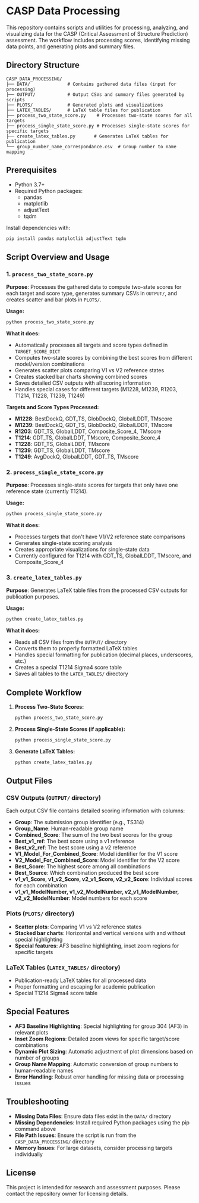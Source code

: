 # CASP Data Processing

This repository contains scripts and utilities for processing, analyzing, and visualizing data for the CASP (Critical Assessment of Structure Prediction) assessment. The workflow includes processing scores, identifying missing data points, and generating plots and summary files.

## Directory Structure

```
CASP_DATA_PROCESSING/
├── DATA/              # Contains gathered data files (input for processing)
├── OUTPUT/            # Output CSVs and summary files generated by scripts
├── PLOTS/             # Generated plots and visualizations
├── LATEX_TABLES/      # LaTeX table files for publication
├── process_two_state_score.py    # Processes two-state scores for all targets
├── process_single_state_score.py # Processes single-state scores for specific targets
├── create_latex_tables.py       # Generates LaTeX tables for publication
└── group_number_name_correspondance.csv  # Group number to name mapping
```

## Prerequisites

- Python 3.7+
- Required Python packages:
  - pandas
  - matplotlib
  - adjustText
  - tqdm

Install dependencies with:
```bash
pip install pandas matplotlib adjustText tqdm
```

## Script Overview and Usage

### 1. `process_two_state_score.py`
**Purpose**: Processes the gathered data to compute two-state scores for each target and score type, generates summary CSVs in `OUTPUT/`, and creates scatter and bar plots in `PLOTS/`.

**Usage:**
```bash
python process_two_state_score.py
```

**What it does:**
- Automatically processes all targets and score types defined in `TARGET_SCORE_DICT`
- Computes two-state scores by combining the best scores from different model/version combinations
- Generates scatter plots comparing V1 vs V2 reference states
- Creates stacked bar charts showing combined scores
- Saves detailed CSV outputs with all scoring information
- Handles special cases for different targets (M1228, M1239, R1203, T1214, T1228, T1239, T1249)

**Targets and Score Types Processed:**
- **M1228**: BestDockQ, GDT_TS, GlobDockQ, GlobalLDDT, TMscore
- **M1239**: BestDockQ, GDT_TS, GlobDockQ, GlobalLDDT, TMscore
- **R1203**: GDT_TS, GlobalLDDT, Composite_Score_4, TMscore
- **T1214**: GDT_TS, GlobalLDDT, TMscore, Composite_Score_4
- **T1228**: GDT_TS, GlobalLDDT, TMscore
- **T1239**: GDT_TS, GlobalLDDT, TMscore
- **T1249**: AvgDockQ, GlobalLDDT, GDT_TS, TMscore

### 2. `process_single_state_score.py`
**Purpose**: Processes single-state scores for targets that only have one reference state (currently T1214).

**Usage:**
```bash
python process_single_state_score.py
```

**What it does:**
- Processes targets that don't have V1/V2 reference state comparisons
- Generates single-state scoring analysis
- Creates appropriate visualizations for single-state data
- Currently configured for T1214 with GDT_TS, GlobalLDDT, TMscore, and Composite_Score_4

### 3. `create_latex_tables.py`
**Purpose**: Generates LaTeX table files from the processed CSV outputs for publication purposes.

**Usage:**
```bash
python create_latex_tables.py
```

**What it does:**
- Reads all CSV files from the `OUTPUT/` directory
- Converts them to properly formatted LaTeX tables
- Handles special formatting for publication (decimal places, underscores, etc.)
- Creates a special T1214 Sigma4 score table
- Saves all tables to the `LATEX_TABLES/` directory

## Complete Workflow

1. **Process Two-State Scores:**
   ```bash
   python process_two_state_score.py
   ```

2. **Process Single-State Scores (if applicable):**
   ```bash
   python process_single_state_score.py
   ```

3. **Generate LaTeX Tables:**
   ```bash
   python create_latex_tables.py
   ```

## Output Files

### CSV Outputs (`OUTPUT/` directory)
Each output CSV file contains detailed scoring information with columns:
- **Group**: The submission group identifier (e.g., TS314)
- **Group_Name**: Human-readable group name
- **Combined_Score**: The sum of the two best scores for the group
- **Best_v1_ref**: The best score using a v1 reference
- **Best_v2_ref**: The best score using a v2 reference
- **V1_Model_For_Combined_Score**: Model identifier for the V1 score
- **V2_Model_For_Combined_Score**: Model identifier for the V2 score
- **Best_Score**: The highest score among all combinations
- **Best_Source**: Which combination produced the best score
- **v1_v1_Score, v1_v2_Score, v2_v1_Score, v2_v2_Score**: Individual scores for each combination
- **v1_v1_ModelNumber, v1_v2_ModelNumber, v2_v1_ModelNumber, v2_v2_ModelNumber**: Model numbers for each score

### Plots (`PLOTS/` directory)
- **Scatter plots**: Comparing V1 vs V2 reference states
- **Stacked bar charts**: Horizontal and vertical versions with and without special highlighting
- **Special features**: AF3 baseline highlighting, inset zoom regions for specific targets

### LaTeX Tables (`LATEX_TABLES/` directory)
- Publication-ready LaTeX tables for all processed data
- Proper formatting and escaping for academic publication
- Special T1214 Sigma4 score table

## Special Features

- **AF3 Baseline Highlighting**: Special highlighting for group 304 (AF3) in relevant plots
- **Inset Zoom Regions**: Detailed zoom views for specific target/score combinations
- **Dynamic Plot Sizing**: Automatic adjustment of plot dimensions based on number of groups
- **Group Name Mapping**: Automatic conversion of group numbers to human-readable names
- **Error Handling**: Robust error handling for missing data or processing issues

## Troubleshooting

- **Missing Data Files**: Ensure data files exist in the `DATA/` directory
- **Missing Dependencies**: Install required Python packages using the pip command above
- **File Path Issues**: Ensure the script is run from the `CASP_DATA_PROCESSING/` directory
- **Memory Issues**: For large datasets, consider processing targets individually

## License

This project is intended for research and assessment purposes. Please contact the repository owner for licensing details.

